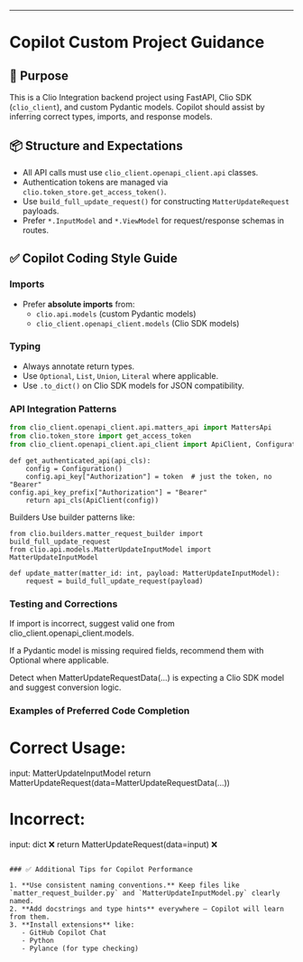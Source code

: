 ---
# Copilot Custom Project Guidance

## 🎯 Purpose

This is a Clio Integration backend project using FastAPI, Clio SDK (`clio_client`), and custom Pydantic models. Copilot should assist by inferring correct types, imports, and response models.

## 📦 Structure and Expectations

- All API calls must use `clio_client.openapi_client.api` classes.
- Authentication tokens are managed via `clio.token_store.get_access_token()`.
- Use `build_full_update_request()` for constructing `MatterUpdateRequest` payloads.
- Prefer `*.InputModel` and `*.ViewModel` for request/response schemas in routes.

## ✅ Copilot Coding Style Guide

### Imports
- Prefer **absolute imports** from:
  - `clio.api.models` (custom Pydantic models)
  - `clio_client.openapi_client.models` (Clio SDK models)

### Typing
- Always annotate return types.
- Use `Optional`, `List`, `Union`, `Literal` where applicable.
- Use `.to_dict()` on Clio SDK models for JSON compatibility.

### API Integration Patterns
```python
from clio_client.openapi_client.api.matters_api import MattersApi
from clio.token_store import get_access_token
from clio_client.openapi_client.api_client import ApiClient, Configuration
```
```
def get_authenticated_api(api_cls):
    config = Configuration()
    config.api_key["Authorization"] = token  # just the token, no "Bearer"
config.api_key_prefix["Authorization"] = "Bearer"
    return api_cls(ApiClient(config))
```
Builders
Use builder patterns like:
```
from clio.builders.matter_request_builder import build_full_update_request
from clio.api.models.MatterUpdateInputModel import MatterUpdateInputModel

def update_matter(matter_id: int, payload: MatterUpdateInputModel):
    request = build_full_update_request(payload)
```
### Testing and Corrections
If import is incorrect, suggest valid one from clio_client.openapi_client.models.

If a Pydantic model is missing required fields, recommend them with Optional where applicable.

Detect when MatterUpdateRequestData(...) is expecting a Clio SDK model and suggest conversion logic.

### Examples of Preferred Code Completion

# Correct Usage:
input: MatterUpdateInputModel
return MatterUpdateRequest(data=MatterUpdateRequestData(...))

# Incorrect:
input: dict  ❌
return MatterUpdateRequest(data=input)  ❌
```

### ✅ Additional Tips for Copilot Performance

1. **Use consistent naming conventions.** Keep files like `matter_request_builder.py` and `MatterUpdateInputModel.py` clearly named.
2. **Add docstrings and type hints** everywhere – Copilot will learn from them.
3. **Install extensions** like:
   - GitHub Copilot Chat
   - Python
   - Pylance (for type checking)

